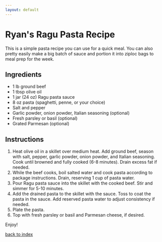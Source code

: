 ```yaml
---
layout: default
---
```


# Ryan's Ragu Pasta Recipe
This is a simple pasta recipe you can use for a quick meal. You can also pretty easily make a big batch of sauce and portion it into ziploc bags to meal prep for the week. 

## Ingredients
* 1 lb ground beef
* 1 tbsp olive oil
* 1 jar (24 oz) Ragu pasta sauce
* 8 oz pasta (spaghetti, penne, or your choice)
* Salt and pepper
* Garlic powder, onion powder, Italian seasoning (optional)
* Fresh parsley or basil (optional)
* Grated Parmesan (optional)

## Instructions
1. Heat olive oil in a skillet over medium heat. Add ground beef, season with salt, pepper, garlic powder, onion powder, and Italian seasoning. Cook until browned and fully cooked (6-8 minutes). Drain excess fat if needed.
2. While the beef cooks, boil salted water and cook pasta according to package instructions. Drain, reserving 1 cup of pasta water.
3. Pour Ragu pasta sauce into the skillet with the cooked beef. Stir and simmer for 5-10 minutes.
4. Add the drained pasta to the skillet with the sauce. Toss to coat the pasta in the sauce. Add reserved pasta water to adjust consistency if needed.
5. Plate the pasta.
6. Top with fresh parsley or basil and Parmesan cheese, if desired.

Enjoy!

[back to index](../)